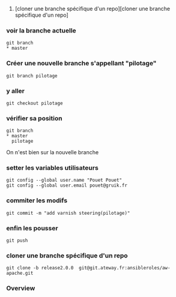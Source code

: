 [Overview]: #overview
1. [cloner une branche spécifique d'un repo][cloner une branche spécifique d'un repo]


### voir la branche actuelle
```
git branch
* master
```
### Créer une nouvelle branche s'appellant "pilotage" 
`git branch pilotage`
### y aller
`git checkout pilotage`
### vérifier sa position
```
git branch
* master
  pilotage
```
On n'est bien sur la nouvelle branche 
### setter les variables utilisateurs 
```
git config --global user.name "Pouet Pouet"
git config --global user.email pouet@gruik.fr
```
### commiter les modifs
`git commit -m "add varnish steering(pilotage)"`
### enfin les pousser
`git push`
### cloner une branche spécifique d'un repo
`git clone -b release2.0.0  git@git.ateway.fr:ansibleroles/aw-apache.git`

### Overview
